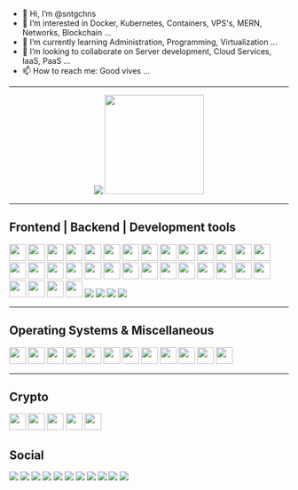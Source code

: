 - 👋 Hi, I’m @sntgchns
- 👀 I’m interested in Docker, Kubernetes, Containers, VPS's, MERN, Networks, Blockchain ...
- 🌱 I’m currently learning Administration, Programming, Virtualization ...
- 💞️ I’m looking to collaborate on Server development, Cloud Services, IaaS, PaaS ...
- 📫 How to reach me: Good vives ...
<hr>
<p align="center">
<img src="https://github-readme-stats.vercel.app/api?username=sntgchns&show_icons=true&theme=github_dark&hide=stars&line_height=27" />
<img src="https://github-readme-stats.vercel.app/api/top-langs/?username=sntgchns&theme=github_dark&langs_count=8" style="height:179px;" />
</p>
<!--<div>
<img height="24" width="24" src="https://cdn.jsdelivr.net/npm/simple-icons@v6/icons/html5.svg" />
<img height="24" width="24" src="https://cdn.jsdelivr.net/npm/simple-icons@v6/icons/css3.svg" />
<img height="24" width="24" src="https://cdn.jsdelivr.net/npm/simple-icons@v6/icons/javascript.svg" />
<img height="24" width="24" src="https://cdn.jsdelivr.net/npm/simple-icons@v6/icons/nodedotjs.svg" />
<img height="24" width="24" src="https://cdn.jsdelivr.net/npm/simple-icons@v6/icons/bootstrap.svg" />
<img height="24" width="24" src="https://cdn.jsdelivr.net/npm/simple-icons@v6/icons/jquery.svg" />
<img height="24" width="24" src="https://cdn.jsdelivr.net/npm/simple-icons@v6/icons/vuedotjs.svg" />
<img height="24" width="24" src="https://cdn.jsdelivr.net/npm/simple-icons@v6/icons/react.svg" />
<img height="24" width="24" src="https://cdn.jsdelivr.net/npm/simple-icons@v6/icons/python.svg" />
<img height="24" width="24" src="https://cdn.jsdelivr.net/npm/simple-icons@v6/icons/flask.svg" />
<img height="24" width="24" src="https://cdn.jsdelivr.net/npm/simple-icons@v6/icons/php.svg" />
<img height="24" width="24" src="https://cdn.jsdelivr.net/npm/simple-icons@v6/icons/cplusplus.svg" />
<img height="24" width="24" src="https://cdn.jsdelivr.net/npm/simple-icons@v6/icons/notepadplusplus.svg" />
<img height="24" width="24" src="https://cdn.jsdelivr.net/npm/simple-icons@v6/icons/visualstudiocode.svg" />
<img height="24" width="24" src="https://cdn.jsdelivr.net/npm/simple-icons@v6/icons/windowsterminal.svg" />
<img height="24" width="24" src="https://cdn.jsdelivr.net/npm/simple-icons@v6/icons/codepen.svg" />
<img height="24" width="24" src="https://cdn.jsdelivr.net/npm/simple-icons@v6/icons/fontawesome.svg" />
<img height="24" width="24" src="https://cdn.jsdelivr.net/npm/simple-icons@v6/icons/docker.svg" />
<img height="24" width="24" src="https://cdn.jsdelivr.net/npm/simple-icons@v6/icons/apache.svg" />
<img height="24" width="24" src="https://cdn.jsdelivr.net/npm/simple-icons@v6/icons/nginx.svg" />
<img height="24" width="24" src="https://cdn.jsdelivr.net/npm/simple-icons@v6/icons/openssl.svg" />
<img height="24" width="24" src="https://cdn.jsdelivr.net/npm/simple-icons@v6/icons/mysql.svg" />
<img height="24" width="24" src="https://cdn.jsdelivr.net/npm/simple-icons@v6/icons/phpmyadmin.svg" />
<img height="24" width="24" src="https://cdn.jsdelivr.net/npm/simple-icons@v6/icons/github.svg" />
<img height="24" width="24" src="https://cdn.jsdelivr.net/npm/simple-icons@v6/icons/godaddy.svg" />
<img height="24" width="24" src="https://cdn.jsdelivr.net/npm/simple-icons@v6/icons/adobephotoshop.svg" />
<img height="24" width="24" src="https://cdn.jsdelivr.net/npm/simple-icons@v6/icons/kubernetes.svg" />
<img height="24" width="24" src="https://cdn.jsdelivr.net/npm/simple-icons@v6/icons/mongodb.svg" />
<img height="24" width="24" src="https://cdn.jsdelivr.net/npm/simple-icons@v6/icons/mariadb.svg" />
<img height="24" width="24" src="https://cdn.jsdelivr.net/npm/simple-icons@v6/icons/serverless.svg" />
<img height="24" width="24" src="https://cdn.jsdelivr.net/npm/simple-icons@v6/icons/wireshark.svg" />
<img height="24" width="24" src="https://cdn.jsdelivr.net/npm/simple-icons@v6/icons/stackoverflow.svg" />
<img height="24" width="24" src="https://cdn.jsdelivr.net/npm/simple-icons@v6/icons/windows.svg" />
<img height="24" width="24" src="https://cdn.jsdelivr.net/npm/simple-icons@v6/icons/pihole.svg" />
<img height="24" width="24" src="https://cdn.jsdelivr.net/npm/simple-icons@v6/icons/ubuntu.svg" />
<img height="24" width="24" src="https://cdn.jsdelivr.net/npm/simple-icons@v6/icons/debian.svg" />
<img height="24" width="24" src="https://cdn.jsdelivr.net/npm/simple-icons@v6/icons/kalilinux.svg" />
<img height="24" width="24" src="https://cdn.jsdelivr.net/npm/simple-icons@v6/icons/linux.svg" />
<img height="24" width="24" src="https://cdn.jsdelivr.net/npm/simple-icons@v6/icons/android.svg" />
<img height="24" width="24" src="https://cdn.jsdelivr.net/npm/simple-icons@v6/icons/microsoftoffice.svg" />
<img height="24" width="24" src="https://cdn.jsdelivr.net/npm/simple-icons@v6/icons/microsoftedge.svg" />
<img height="24" width="24" src="https://cdn.jsdelivr.net/npm/simple-icons@v6/icons/google.svg" />
<img height="24" width="24" src="https://cdn.jsdelivr.net/npm/simple-icons@v6/icons/googleanalytics.svg" />
<img height="24" width="24" src="https://cdn.jsdelivr.net/npm/simple-icons@v6/icons/googleads.svg" />
<img height="24" width="24" src="https://cdn.jsdelivr.net/npm/simple-icons@v6/icons/sketchup.svg" />
<img height="24" width="24" src="https://cdn.jsdelivr.net/npm/simple-icons@v6/icons/blockchaindotcom.svg" />
<img height="24" width="24" src="https://cdn.jsdelivr.net/npm/simple-icons@v6/icons/hyperledger.svg" />
<img height="24" width="24" src="https://cdn.jsdelivr.net/npm/simple-icons@v6/icons/bitcoin.svg" />
<img height="24" width="24" src="https://cdn.jsdelivr.net/npm/simple-icons@v6/icons/ethereum.svg" />
<img height="24" width="24" src="https://cdn.jsdelivr.net/npm/simple-icons@v6/icons/tether.svg" />
<img height="24" width="24" src="https://cdn.jsdelivr.net/npm/simple-icons@v6/icons/intel.svg" />
<img height="24" width="24" src="https://cdn.jsdelivr.net/npm/simple-icons@v6/icons/instagram.svg" />
<img height="24" width="24" src="https://cdn.jsdelivr.net/npm/simple-icons@v6/icons/facebook.svg" />
<img height="24" width="24" src="https://cdn.jsdelivr.net/npm/simple-icons@v6/icons/whatsapp.svg" />
<img height="24" width="24" src="https://cdn.jsdelivr.net/npm/simple-icons@v6/icons/telegram.svg" />
<img height="24" width="24" src="https://cdn.jsdelivr.net/npm/simple-icons@v6/icons/twitter.svg" />
<img height="24" width="24" src="https://cdn.jsdelivr.net/npm/simple-icons@v6/icons/youtube.svg" />
<img height="24" width="24" src="https://cdn.jsdelivr.net/npm/simple-icons@v6/icons/youtubemusic.svg" />
</div>-->
<hr>
<div><h2>Frontend | Backend | Development tools</h2>
<img height="30" src="https://img.shields.io/badge/-HTML5-0d1117?logo=html5&logoColor=E34F26&style=flat-square" />
<img height="30" src="https://img.shields.io/badge/-CSS3-0d1117?logo=css3&logoColor=1572B6&style=flat-square" />
<img height="30" src="https://img.shields.io/badge/-JavaScript-0d1117?logo=javascript&logoColor=F7DF1E&style=flat-square" />
<img height="30" src="https://img.shields.io/badge/-NodeJS-0d1117?logo=nodedotjs&logoColor=339933&style=flat-square" />
<img height="30" src="https://img.shields.io/badge/-Bootstrap-0d1117?logo=bootstrap&logoColor=7952B3&style=flat-square" />
<img height="30" src="https://img.shields.io/badge/-jQuery-0d1117?logo=jquery&logoColor=0769AD&style=flat-square" />
<img height="30" src="https://img.shields.io/badge/-Vue.js-0d1117?logo=vuedotjs&logoColor=4FC08D&style=flat-square" />
<img height="30" src="https://img.shields.io/badge/-ReactJS-0d1117?logo=react&logoColor=61DAFB&style=flat-square" />
<img height="30" src="https://img.shields.io/badge/-Python-0d1117?logo=python&logoColor=3776AB&style=flat-square" />
<img height="30" src="https://img.shields.io/badge/-Flask-0d1117?logo=flask&logoColor=000000&style=flat-square" />
<img height="30" src="https://img.shields.io/badge/-PHP-0d1117?logo=php&logoColor=777BB4&style=flat-square" />
<img height="30" src="https://img.shields.io/badge/-C++-0d1117?logo=cplusplus&logoColor=00599C&style=flat-square" />
<img height="30" src="https://img.shields.io/badge/-Notepad++-0d1117?logo=notepadplusplus&logoColor=90E59A&style=flat-square" />
<img height="30" src="https://img.shields.io/badge/-VSCode-0d1117?logo=visualstudiocode&logoColor=007ACC&style=flat-square" />
<img height="30" src="https://img.shields.io/badge/-Windows%20Terminal-0d1117?logo=windowsterminal&logoColor=4D4D4D&style=flat-square" />
<img height="30" src="https://img.shields.io/badge/-HyperV-0d1117?logo=microsoft&logoColor=5E5E5E&style=flat-square" />
<img height="30" src="https://img.shields.io/badge/-CodePen-0d1117?logo=codepen&logoColor=000000&style=flat-square" />
<img height="30" src="https://img.shields.io/badge/-GitHub-0d1117?logo=github&logoColor=181717&style=flat-square" />
<img height="30" src="https://img.shields.io/badge/-Font%20Awesome-0d1117?logo=fontawesome&logoColor=339AF0&style=flat-square" />
<img height="30" src="https://img.shields.io/badge/-Photoshop-0d1117?logo=adobephotoshop&logoColor=31A8FF&style=flat-square" />
<img height="30" src="https://img.shields.io/badge/-SketchUp-0d1117?logo=sketchup&logoColor=005F9E&style=flat-square" />
<img height="30" src="https://img.shields.io/badge/-Microsoft%20Edge-0d1117?logo=microsoftedge&logoColor=0078D7&style=flat-square" />
<img height="30" src="https://img.shields.io/badge/-Docker-0d1117?logo=docker&logoColor=2496ED&style=flat-square" />
<img height="30" src="https://img.shields.io/badge/-Apache-0d1117?logo=apache&logoColor=D22128&style=flat-square" />
<img height="30" src="https://img.shields.io/badge/-NGINX-0d1117?logo=nginx&logoColor=009639&style=flat-square" />
<img height="30" src="https://img.shields.io/badge/-GoDaddy-0d1117?logo=godaddy&logoColor=1BDBDB&style=flat-square" />
<img height="30" src="https://img.shields.io/badge/-Let’s%20Encrypt-0d1117?logo=letsencrypt&logoColor=003A70&style=flat-square" />
<img height="30" src="https://img.shields.io/badge/-OpenSSL-0d1117?logo=openssl&logoColor=721412&style=flat-square" />
<img height="30" src="https://img.shields.io/badge/-MySQL-0d1117?logo=mysql&logoColor=4479A1&style=flat-square" />
<img height="30" src="https://img.shields.io/badge/-phpMyAdmin-0d1117?logo=phpmyadmin&logoColor=6C78AF&style=flat-square" />
<img height="30" src="https://img.shields.io/badge/-MongoDB-0d1117?logo=mongodb&logoColor=47A248A&style=flat-square" />
<img height="30" src="https://img.shields.io/badge/-MariaDB-0d1117?logo=mariadb&logoColor=003545&style=flat-square" />
<img src="https://img.shields.io/badge/-Kubernetes-0d1117?logo=kubernetes&logoColor=326CE5&style=flat-square" />
<img src="https://img.shields.io/badge/-Serverless-0d1117?logo=serverless&logoColor=FD5750&style=flat-square" />
<img src="https://img.shields.io/badge/-Wireshark-0d1117?logo=wireshark&logoColor=1679A7&style=flat-square" />
<img src="https://img.shields.io/badge/-Stack%20Overflow-0d1117?logo=stackoverflow&logoColor=F58025&style=flat-square" />
</div>
<hr>
<div><h2>Operating Systems & Miscellaneous</h2>
<img height="30" src="https://img.shields.io/badge/-Windows-0d1117?logo=windows&logoColor=0078D6&style=flat-square" />
<img height="30" src="https://img.shields.io/badge/-Pihole-0d1117?logo=pihole&logoColor=96060C&style=flat-square" />
<img height="30" src="https://img.shields.io/badge/-Ubuntu-0d1117?logo=ubuntu&logoColor=E95420&style=flat-square" />
<img height="30" src="https://img.shields.io/badge/-Debian-0d1117?logo=debian&logoColor=A81D33&style=flat-square" />
<img height="30" src="https://img.shields.io/badge/-Kali%20Linux-0d1117?logo=kalilinux&logoColor=557C94&style=flat-square" />
<img height="30" src="https://img.shields.io/badge/-Linux-0d1117?logo=linux&logoColor=FCC624&style=flat-square" />
<img height="30" src="https://img.shields.io/badge/-Android-0d1117?logo=android&logoColor=3DDC84&style=flat-square" />
<img height="30" src="https://img.shields.io/badge/-Microsoft%20Office-0d1117?logo=microsoftoffice&logoColor=D83B01&style=flat-square" />
<img height="30" src="https://img.shields.io/badge/-Google-0d1117?logo=google&logoColor=4285F4&style=flat-square" />
<img height="30" src="https://img.shields.io/badge/-Google%20Analytics-0d1117?logo=googleanalytics&logoColor=E37400&style=flat-square" />
<img height="30" src="https://img.shields.io/badge/-Google%20Ads-0d1117?logo=googleads&logoColor=4285F4&style=flat-square" />
<img height="30" src="https://img.shields.io/badge/-Google%20My%20Business-0d1117?logo=googlemybusiness&logoColor=4285F4&style=flat-square" />
</div>
<hr>
<div><h2>Crypto</h2>
<img height="30" src="https://img.shields.io/badge/-Blockchain.com-0d1117?logo=blockchaindotcom&logoColor=121D33&style=flat-square" />
<img height="30" src="https://img.shields.io/badge/-Hyperledger-0d1117?logo=hyperledger&logoColor=2F3134&style=flat-square" />
<img height="30" src="https://img.shields.io/badge/-Bitcoin-0d1117?logo=bitcoin&logoColor=F7931A&style=flat-square" />
<img height="30" src="https://img.shields.io/badge/-Ethereum-0d1117?logo=ethereum&logoColor=3C3C3D&style=flat-square" />
<img height="30" src="https://img.shields.io/badge/-Tether-0d1117?logo=tether&logoColor=50AF95&style=flat-square" />
</div>
<h2>Social</h2>
<div>
<a href="https://www.instagram.com/santiagochinas/"><img src="https://img.shields.io/badge/-Instagram-0d1117?logo=instagram&logoColor=E4405F&style=flat-square" /></a>
<a href="https://www.facebook.com/sntgchns"><img src="https://img.shields.io/badge/-Facebook-0d1117?logo=facebook&logoColor=1877F2&style=flat-square" /></a>
<a href="https://wa.me/5492944960009"><img src="https://img.shields.io/badge/-WhatsApp-0d1117?logo=whatsapp&logoColor=25D366&style=flat-square" /></a>
<a href="https://linkedin.com/in/sntgchns"><img src="https://img.shields.io/badge/-LinkedIn-0d1117?logo=linkedin&logoColor=0A66C2&style=flat-square" /></a>
<a href=""><img src="https://img.shields.io/badge/-Telegram-0d1117?logo=telegram&logoColor=26A5E4&style=flat-square" /></a>
<a href=""><img src="https://img.shields.io/badge/-Discord-0d1117?logo=discord&logoColor=5865F2&style=flat-square" /></a>
<a href="https://twitter.com/santiagochinas"><img src="https://img.shields.io/badge/-Twitter-0d1117?logo=twitter&logoColor=1DA1F2&style=flat-square" /></a>
<a href=""><img src="https://img.shields.io/badge/-YouTube-0d1117?logo=youtube&logoColor=FF0000&style=flat-square" /></a>
<a href="https://music.youtube.com/watch?v=U6eFQDaJmnk&list=RDAMVMU6eFQDaJmnk"><img src="https://img.shields.io/badge/-YouTube%20Music-0d1117?logo=youtubemusic&logoColor=FF0000&style=flat-square" /></a>
<a href="mailto:santiagosonora@gmail.com"><img src="https://img.shields.io/badge/-Gmail-0d1117?logo=gmail&logoColor=EA4335&style=flat-square" /></a>
<a href="mailto:santiagochinas@hotmail.com"><img src="https://img.shields.io/badge/-Outlook-0d1117?logo=microsoftoutlook&logoColor=0078D4&style=flat-square" /></a>
</div>

<!---
sntgchns/sntgchns is a ✨ special ✨ repository because its `README.md` (this file) appears on your GitHub profile.
You can click the Preview link to take a look at your changes.
--->
